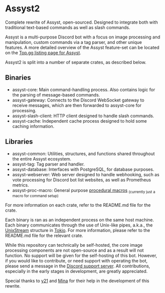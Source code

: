 # Assyst2

Complete rewrite of Assyst, open-sourced. Designed to integrate both with traditional text-based commands as well as slash commands.

Assyst is a multi-purpose Discord bot with a focus on image processing and manipulation, custom commands via a tag parser, and other unique features. A more detailed overview of the Assyst feature-set can be located on the [Top.gg listing page for Assyst](https://top.gg/bot/571661221854707713).

Assyst2 is split into a number of separate crates, as described below.

## Binaries
- assyst-core: Main command-handling process. Also contains logic for the parsing of message-based commands.
- assyst-gateway: Connects to the Discord WebSocket gateway to receive messages, which are then forwarded to assyst-core for processing.
- assyst-slash-client: HTTP client designed to handle slash commands.
- assyst-cache: Independent cache process designed to hold some caching information.

## Libraries
- assyst-common: Utilities, structures, and functions shared throughout the entire Assyst ecosystem.
- assyst-tag: Tag parser and handler.
- assyst-database: Interfaces with PostgreSQL, for database purposes.
- assyst-webserver: Web server designed to handle webhooking, such as vote processing for Discord bot list websites, as well as Prometheus metrics.
- assyst-proc-macro: General purpose [procedural macros] <sub>(currently just a macro for command setup)</sub>

[Procedural macros]: https://doc.rust-lang.org/reference/procedural-macros.html

For more information on each crate, refer to the README.md file for the crate.

Each binary is ran as an independent process on the same host machine. Each binary communicates through the use of Unix-like pipes, a.k.a., the [UnixStream](https://docs.rs/tokio/latest/tokio/net/struct.UnixStream.html) structure in [Tokio](https://crates.io/crates/tokio). For more information, please refer to the README.md file for the relevant crate.

While this repository can technically be self-hosted, the core image processing components are not open-source and as a result will not function. No support will be given for the self-hosting of this bot. However, if you would like to contribute, or need support with operating the bot, please send a message in the [Discord support server](https://discord.gg/brmtnpxbtg). All contributions, especially in the early stages in development, are greatly appreciated.

Special thanks to [y21](https://github.com/y21) and [Mina](https://github.com/trueharuu) for their help in the development of this rewrite.
